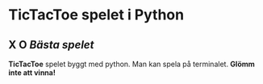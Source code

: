 # TicTacToe spelet i Python
## __X O__ _Bästa spelet_ 
__TicTacToe__ spelet byggt med python. Man kan spela på terminalet.
__Glömm inte att vinna!__